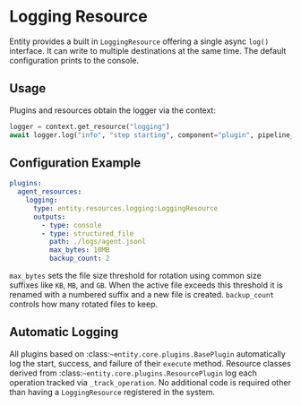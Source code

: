 # Logging Resource

Entity provides a built in `LoggingResource` offering a single async `log()`
interface. It can write to multiple destinations at the same time. The default
configuration prints to the console.

## Usage

Plugins and resources obtain the logger via the context:

```python
logger = context.get_resource("logging")
await logger.log("info", "step starting", component="plugin", pipeline_id=context.pipeline_id)
```

## Configuration Example

```yaml
plugins:
  agent_resources:
    logging:
      type: entity.resources.logging:LoggingResource
      outputs:
        - type: console
        - type: structured_file
          path: ./logs/agent.jsonl
          max_bytes: 10MB
          backup_count: 2
```

`max_bytes` sets the file size threshold for rotation using common size suffixes
like `KB`, `MB`, and `GB`. When the active file exceeds this threshold it is
renamed with a numbered suffix and a new file is created. `backup_count`
controls how many rotated files to keep.

## Automatic Logging

All plugins based on :class:`~entity.core.plugins.BasePlugin` automatically log
the start, success, and failure of their ``execute`` method. Resource classes
derived from :class:`~entity.core.plugins.ResourcePlugin` log each operation
tracked via ``_track_operation``. No additional code is required other than
having a ``LoggingResource`` registered in the system.
